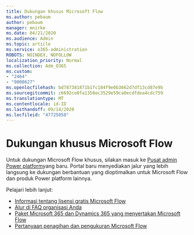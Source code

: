 ```yaml
---
title: Dukungan khusus Microsoft Flow
ms.author: pebaum
author: pebaum
manager: mnirke
ms.date: 04/21/2020
ms.audience: Admin
ms.topic: article
ms.service: o365-administration
ROBOTS: NOINDEX, NOFOLLOW
localization_priority: Normal
ms.collection: Adm_O365
ms.custom:
- "2464"
- "9000627"
ms.openlocfilehash: bd787381871b1fc184f9e0b3662d7df13cd87e9b
ms.sourcegitcommit: c6692ce0fa1358ec3529e59ca0ecdfdea4cdc759
ms.translationtype: MT
ms.contentlocale: id-ID
ms.lasthandoff: 09/14/2020
ms.locfileid: "47725050"
---
```

# <a name="microsoft-flow-specialized-support"></a>Dukungan khusus Microsoft Flow

Untuk dukungan Microsoft Flow khusus, silakan masuk ke [Pusat admin Power platform](https://aka.ms/flowadminsupport)yang baru. Portal baru menyediakan jalur yang lebih langsung ke dukungan berbantuan yang dioptimalkan untuk Microsoft Flow dan produk Power platform lainnya.

Pelajari lebih lanjut:
- [Informasi tentang lisensi gratis Microsoft Flow](https://go.microsoft.com/fwlink/?linkid=2095610)
- [Alur di FAQ organisasi Anda](https://go.microsoft.com/fwlink/?linkid=2072608)
- [Paket Microsoft 365 dan Dynamics 365 yang menyertakan Microsoft Flow](https://go.microsoft.com/fwlink/?linkid=2072406)
- [Pertanyaan penagihan dan pengukuran Microsoft Flow](https://go.microsoft.com/fwlink/?linkid=2072612)